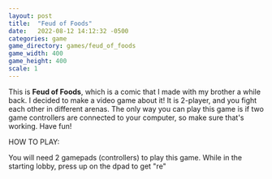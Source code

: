 ```yaml
---
layout: post
title:  "Feud of Foods"
date:   2022-08-12 14:12:32 -0500
categories: game
game_directory: games/feud_of_foods
game_width: 400
game_height: 400
scale: 1
---
```


This is **Feud of Foods**, which is a comic that I made with my brother a while back. I decided to make a video game about it! It is 2-player, and you fight each other in different arenas. The only way you can play this game is if two game controllers are connected to your computer, so make sure that's working. Have fun! 

HOW TO PLAY:

You will need 2 gamepads (controllers) to play this game. While in the starting lobby, press up on the dpad to get "re"